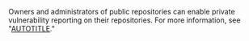 Owners and administrators of public repositories can enable private vulnerability reporting on their repositories. For more information, see "[AUTOTITLE](/code-security/security-advisories/working-with-repository-security-advisories/configuring-private-vulnerability-reporting-for-a-repository)."
